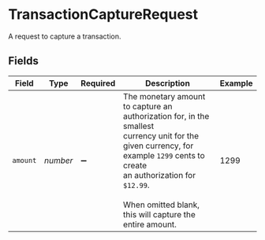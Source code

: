 # TransactionCaptureRequest

A request to capture a transaction.


## Fields

| Field                                                                                                                                                                                                                                  | Type                                                                                                                                                                                                                                   | Required                                                                                                                                                                                                                               | Description                                                                                                                                                                                                                            | Example                                                                                                                                                                                                                                |
| -------------------------------------------------------------------------------------------------------------------------------------------------------------------------------------------------------------------------------------- | -------------------------------------------------------------------------------------------------------------------------------------------------------------------------------------------------------------------------------------- | -------------------------------------------------------------------------------------------------------------------------------------------------------------------------------------------------------------------------------------- | -------------------------------------------------------------------------------------------------------------------------------------------------------------------------------------------------------------------------------------- | -------------------------------------------------------------------------------------------------------------------------------------------------------------------------------------------------------------------------------------- |
| `amount`                                                                                                                                                                                                                               | *number*                                                                                                                                                                                                                               | :heavy_minus_sign:                                                                                                                                                                                                                     | The monetary amount to capture an authorization for, in the smallest<br/>currency unit for the given currency, for example `1299` cents to create<br/>an authorization for `$12.99`.<br/><br/>When omitted blank, this will capture the entire amount. | 1299                                                                                                                                                                                                                                   |